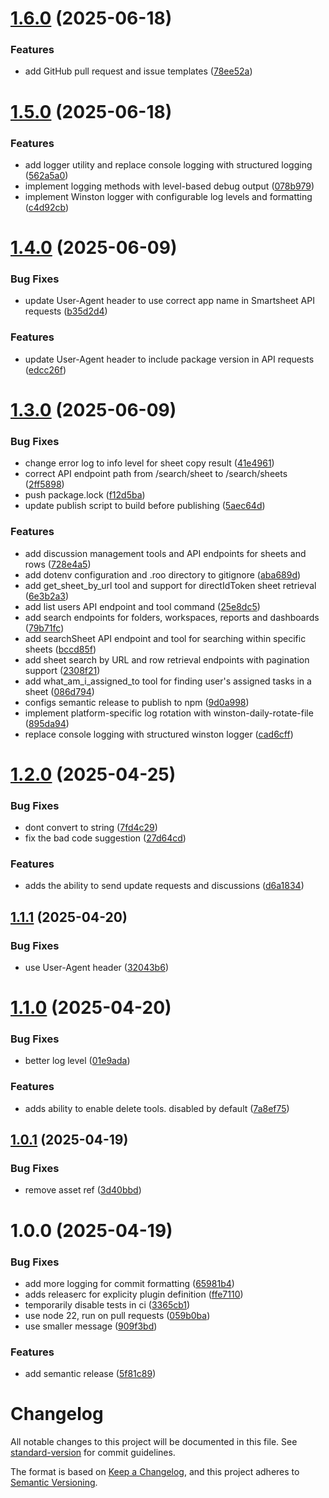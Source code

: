# [1.6.0](https://github.com/smartsheet-platform/smar-mcp/compare/v1.5.0...v1.6.0) (2025-06-18)


### Features

* add GitHub pull request and issue templates ([78ee52a](https://github.com/smartsheet-platform/smar-mcp/commit/78ee52ab5c6af6eb4ff9c8caeb3256402896b543))

# [1.5.0](https://github.com/smartsheet-platform/smar-mcp/compare/v1.4.0...v1.5.0) (2025-06-18)


### Features

* add logger utility and replace console logging with structured logging ([562a5a0](https://github.com/smartsheet-platform/smar-mcp/commit/562a5a033ce9a5fc83129b28a71ac8b369eb597e))
* implement logging methods with level-based debug output ([078b979](https://github.com/smartsheet-platform/smar-mcp/commit/078b979653b571faf36a216b421ae0ade7c1767a))
* implement Winston logger with configurable log levels and formatting ([c4d92cb](https://github.com/smartsheet-platform/smar-mcp/commit/c4d92cb37f330dc85e4f83f71d7c6c6000c28f1f))

# [1.4.0](https://github.com/smartsheet-platform/smar-mcp/compare/v1.3.0...v1.4.0) (2025-06-09)


### Bug Fixes

* update User-Agent header to use correct app name in Smartsheet API requests ([b35d2d4](https://github.com/smartsheet-platform/smar-mcp/commit/b35d2d4fedb9c020e710e58a43a68da915b96c53))


### Features

* update User-Agent header to include package version in API requests ([edcc26f](https://github.com/smartsheet-platform/smar-mcp/commit/edcc26f9d0c81f48709d86ae00f22ddffba509ee))

# [1.3.0](https://github.com/smartsheet-platform/smar-mcp/compare/v1.2.0...v1.3.0) (2025-06-09)


### Bug Fixes

* change error log to info level for sheet copy result ([41e4961](https://github.com/smartsheet-platform/smar-mcp/commit/41e49616e64180cedfaa536ca4b6f001ffc216c6))
* correct API endpoint path from /search/sheet to /search/sheets ([2ff5898](https://github.com/smartsheet-platform/smar-mcp/commit/2ff5898e50f1ea3d2cd06485b8fb52ddbc7d861d))
* push package.lock ([f12d5ba](https://github.com/smartsheet-platform/smar-mcp/commit/f12d5bacd6622921692b1c5e89f8931885abd6a1))
* update publish script to build before publishing ([5aec64d](https://github.com/smartsheet-platform/smar-mcp/commit/5aec64d5fb4b7273d41e62907a693e7e514a726a))


### Features

* add discussion management tools and API endpoints for sheets and rows ([728e4a5](https://github.com/smartsheet-platform/smar-mcp/commit/728e4a5d3cd0ede6a8f8bfe05b1b61d1866e2469))
* add dotenv configuration and .roo directory to gitignore ([aba689d](https://github.com/smartsheet-platform/smar-mcp/commit/aba689de432cdfd5a2964b1b239b6498a598c363))
* add get_sheet_by_url tool and support for directIdToken sheet retrieval ([6e3b2a3](https://github.com/smartsheet-platform/smar-mcp/commit/6e3b2a33e28465e32b9dcb0c6c9a01dd01f7d97d))
* add list users API endpoint and tool command ([25e8dc5](https://github.com/smartsheet-platform/smar-mcp/commit/25e8dc512b2f4ff1453de210914ec90f2c31ac58))
* add search endpoints for folders, workspaces, reports and dashboards ([79b71fc](https://github.com/smartsheet-platform/smar-mcp/commit/79b71fc59ea0c3b7724aaee55ed748798bd34fd7))
* add searchSheet API endpoint and tool for searching within specific sheets ([bccd85f](https://github.com/smartsheet-platform/smar-mcp/commit/bccd85f1d713328097a3b647d3890d5ceb0ab8d5))
* add sheet search by URL and row retrieval endpoints with pagination support ([2308f21](https://github.com/smartsheet-platform/smar-mcp/commit/2308f215253994cec293138f9ff300330a7b0e50))
* add what_am_i_assigned_to tool for finding user's assigned tasks in a sheet ([086d794](https://github.com/smartsheet-platform/smar-mcp/commit/086d7943d93770c6be69fcd1429611cc31e2a86f))
* configs semantic release to publish to npm ([9d0a998](https://github.com/smartsheet-platform/smar-mcp/commit/9d0a998e6dbb4ede2f6343ec0b05a3361375b475))
* implement platform-specific log rotation with winston-daily-rotate-file ([895da94](https://github.com/smartsheet-platform/smar-mcp/commit/895da9428b619fca92c9bd2ccd435d459c8c1488))
* replace console logging with structured winston logger ([cad6cff](https://github.com/smartsheet-platform/smar-mcp/commit/cad6cff07c12e2c1f5b6dcf8a911ffb00e1249ed))

# [1.2.0](https://github.com/smar-imran-khawaja/smar-mcp/compare/v1.1.1...v1.2.0) (2025-04-25)


### Bug Fixes

* dont convert to string ([7fd4c29](https://github.com/smar-imran-khawaja/smar-mcp/commit/7fd4c29b1abffcf88c89768785f26d423eb0f2e9))
* fix the bad code suggestion ([27d64cd](https://github.com/smar-imran-khawaja/smar-mcp/commit/27d64cd699ee4005dda62e60191272f59114cd1c))


### Features

* adds the ability to send update requests and discussions ([d6a1834](https://github.com/smar-imran-khawaja/smar-mcp/commit/d6a1834ef733bc2948c12d74ab00a8db3ba76da5))

## [1.1.1](https://github.com/smar-imran-khawaja/smar-mcp/compare/v1.1.0...v1.1.1) (2025-04-20)


### Bug Fixes

* use User-Agent header ([32043b6](https://github.com/smar-imran-khawaja/smar-mcp/commit/32043b601d59c44e034cc5fef06ccf06efde55a1))

# [1.1.0](https://github.com/smar-imran-khawaja/smar-mcp/compare/v1.0.1...v1.1.0) (2025-04-20)


### Bug Fixes

* better log level ([01e9ada](https://github.com/smar-imran-khawaja/smar-mcp/commit/01e9adaa006d68f35e25b37b790c916f5f2f9ba3))


### Features

* adds ability to enable delete tools. disabled by default ([7a8ef75](https://github.com/smar-imran-khawaja/smar-mcp/commit/7a8ef75e0af26fc57232470872ac21ab1973b080))

## [1.0.1](https://github.com/smar-imran-khawaja/smar-mcp/compare/v1.0.0...v1.0.1) (2025-04-19)


### Bug Fixes

* remove asset ref ([3d40bbd](https://github.com/smar-imran-khawaja/smar-mcp/commit/3d40bbd3d10ff8c4daa9404f99c5979d4dffc6cb))

# 1.0.0 (2025-04-19)


### Bug Fixes

* add more logging for commit formatting ([65981b4](https://github.com/smar-imran-khawaja/smar-mcp/commit/65981b4522f331554adda03c38bcd13b75f9e621))
* adds releaserc for explicity plugin definition ([ffe7110](https://github.com/smar-imran-khawaja/smar-mcp/commit/ffe7110d45913cab965f3b066425aa0b71356217))
* temporarily disable tests in ci ([3365cb1](https://github.com/smar-imran-khawaja/smar-mcp/commit/3365cb12f7ba9df95417cbbe8c70c627cabb0c82))
* use node 22, run on pull requests ([059b0ba](https://github.com/smar-imran-khawaja/smar-mcp/commit/059b0bae9edd87198024b89ae90f3639096b5463))
* use smaller message ([909f3bd](https://github.com/smar-imran-khawaja/smar-mcp/commit/909f3bd97803911a8b31ab0716f8512b9f569586))


### Features

*  add semantic release ([5f81c89](https://github.com/smar-imran-khawaja/smar-mcp/commit/5f81c89472d6ca09f48e6aa187b95e295cbc3887))

# Changelog

All notable changes to this project will be documented in this file. See [standard-version](https://github.com/conventional-changelog/standard-version) for commit guidelines.

The format is based on [Keep a Changelog](https://keepachangelog.com/en/1.0.0/),
and this project adheres to [Semantic Versioning](https://semver.org/spec/v2.0.0.html).

